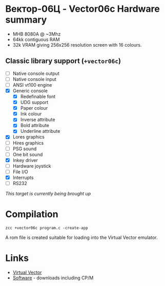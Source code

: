 # Вектор-06Ц - Vector06c Hardware summary

* MHB 8080A  @ ~3Mhz
* 64kk contiguous RAM
* 32k VRAM giving 256x256 resolution screen with 16 colours.

## Classic library support (`+vector06c`)

* [ ] Native console output
* [ ] Native console input
* [ ] ANSI vt100 engine
* [x] Generic console
    * [x] Redefinable font 
    * [x] UDG support
    * [x] Paper colour
    * [x] Ink colour
    * [x] Inverse attribute
    * [x] Bold attribute
    * [x] Underline attribute
* [x] Lores graphics
* [ ] Hires graphics
* [ ] PSG sound
* [ ] One bit sound
* [x] Inkey driver
* [ ] Hardware joystick
* [ ] File I/O
* [x] Interrupts
* [ ] RS232

_This target is currently being brought up_

# Compilation

    zcc +vector06c program.c -create-app

A rom file is created suitable for loading into the Virtual Vector emulator.

# Links

* [Virtual Vector](http://sensi.org/~svo/virtualvector/)
* [Software](http://sensi.org/scalar/categories/) - downloads including CP/M